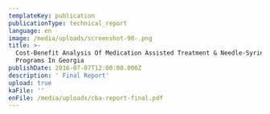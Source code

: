 ```yaml
---
templateKey: publication
publicationType: technical_report
language: en
image: /media/uploads/screenshot-90-.png
title: >-
  Cost-Benefit Analysis Of Medication Assisted Treatment & Needle-Syringe
  Programs In Georgia
publishDate: 2016-07-07T12:00:00.000Z
description: ' Final Report'
upload: true
kaFile: ''
enFile: /media/uploads/cba-report-final.pdf
---
```


